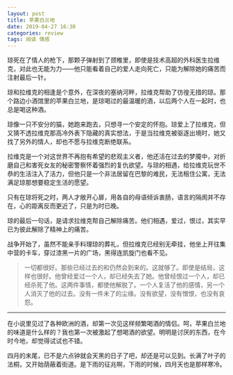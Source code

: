 ```yaml
---
layout: post
title: 苹果白兰地
date: 2019-04-27 16:30
categories: review
tags: 阅读 情感
---
```


琼死在了情人的枪下，那颗子弹射到了颈椎里，即使是技术高超的外科医生拉维克，对此也无能为力——他只能看着自己的爱人走向死亡，只能为解除她的痛苦而注射最后一针。

琼和拉维克的相逢是个意外，在深夜的塞纳河畔，拉维克帮助了彷徨无措的琼。那个路边小酒馆里的苹果白兰地，是琼喝过的最温暖的酒，以后两个人在一起时，也总是喝这种酒。

琼像一只不安分的猫，她跑来跑去，只想寻一个安定的怀抱。琼爱上了拉维克，但又猜不透拉维克那高冷外表下隐藏的真实想法，于是当拉维克被驱逐出境时，她又找了另外的情人，却也不愿与拉维克断绝联系。

拉维克是一个对这世界不再抱有希望的悲观主义者，他还活在过去的梦魇中，对折磨自己和害死女友的秘密警察怀着强烈的复仇欲望。与琼的相遇，给拉维克玩世不恭的生活注入了活力，但他只是一个非法居留在巴黎的难民，无法租住公寓，无法满足琼那想要稳定生活的愿望。

只有在琼将死之时，两人才敞开心扉，用各自的母语倾诉衷肠，语言的隔阂并不存在，心的距离反而更近了，只是为时已晚。

琼的最后一句话，是请求拉维克帮自己解除痛苦。他们相遇，爱过，恨过，其实早已为彼此解除了精神上的痛苦。

战争开始了，虽然不能亲手料理琼的葬礼，但拉维克已经别无牵挂，他坐上开往集中营的卡车，穿过漆黑一片的广场，黑得连凯旋门也看不见。

> 一切都很好。那些已经过去的和仍然会到来的。这就够了。即使是结局，这样也很好。他曾经爱过一个人，却已经失去了她。他曾经恨过一个人，却已经杀死了他。这两件事情，都使他解脱了。一个人复活了他的感情，另一个人消灭了他的过去。没有一件未了的尘缘。没有欲望，没有憎恨，也没有哀怨。

----

在小说里见过了各种欧洲的酒，却第一次见这样频繁喝酒的情侣。呵，苹果白兰地的味道是什么样的？我也第一次被激起了想喝酒的欲望。明明是讨厌的东西，在今时今地，却觉得试试也不错。

四月的末尾，已不是六点钟就会天黑的日子了吧，却还是可以见到。长满了叶子的法桐，又开始荫蔽着街道。是下雨的征兆啊，下雨的时候，四月天也是那样寒冷。